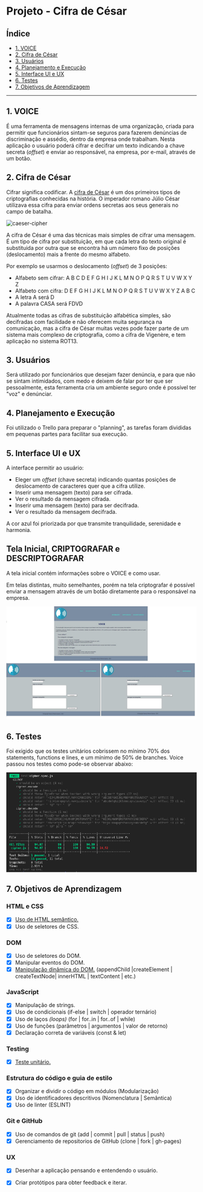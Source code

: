 # Projeto - Cifra de César

## Índice

* [1. VOICE](#1-voice)
* [2. Cifra de César](#2-cifra-de-cesar) 
* [3. Usuários](#3-Usuários)
* [4. Planejamento e Execução](#4-planejamento-e-execução)
* [5. Interface UI e UX](#5-Interface-UI-e-UX)
* [6. Testes](#6-Testes)
* [7. Objetivos de Aprendizagem](#7-objetivos-de-aprendizagem)

***


## 1. VOICE

É uma ferramenta de mensagens internas de uma organização, criada para permitir 
que funcionários sintam-se seguros para fazerem denúncias de discriminação e 
assédio, dentro da empresa onde trabalham.
Nesta aplicação o usuário poderá cifrar e decifrar um texto indicando a chave 
secreta (_offset_) e enviar ao responsável, na empresa, por e-mail, através 
de um botão.

## 2. Cifra de César

Cifrar significa codificar. A [cifra de
César](https://pt.wikipedia.org/wiki/Cifra_de_C%C3%A9sar) é um dos primeiros
tipos de criptografias conhecidas na história. O imperador romano Júlio César
utilizava essa cifra para enviar ordens secretas aos seus generais no campo de
batalha.

![caeser-cipher](https://user-images.githubusercontent.com/11894994/60990999-07ffdb00-a320-11e9-87d0-b7c291bc4cd1.png)

A cifra de César é uma das técnicas mais simples de cifrar uma mensagem. É um
tipo de cifra por substituição, em que cada letra do texto original é
substituida por outra que se encontra há um número fixo de posições
(deslocamento) mais a frente do mesmo alfabeto.

Por exemplo se usarmos o deslocamento (_offset_) de 3 posições:

* Alfabeto sem cifrar: A B C D E F G H I J K L M N O P Q R S T U V W X Y Z
* Alfabeto com cifra:  D E F G H I J K L M N O P Q R S T U V W X Y Z A B C
* A letra A será D
* A palavra CASA será FDVD

Atualmente todas as cifras de substituição alfabética simples, são decifradas
com facilidade e não oferecem muita segurança na comunicação, mas a cifra de César
muitas vezes pode fazer parte de um sistema mais complexo de criptografia, como
a cifra de Vigenère, e tem aplicação no sistema ROT13.

## 3. Usuários

Será utilizado por funcionários que desejam fazer denúncia, e para que não se sintam intimidados,
com medo e deixem de falar por ter que ser pessoalmente, esta ferramenta cria um ambiente seguro
onde é possível ter "voz" e denúnciar.

## 4. Planejamento e Execução

Foi utilizado o Trello para preparar o "planning", as tarefas foram divididas em pequenas partes
para facilitar sua execução.

## 5. Interface UI e UX

A interface permitir ao usuário:

* Eleger um _offset_ (chave secreta) indicando quantas posições de deslocamento de caracteres
  quer que a cifra utilize.
* Inserir uma mensagem (texto) para ser cifrada.
* Ver o resultado da mensagem cifrada.
* Inserir uma mensagem (texto) para ser decifrada.
* Ver o resultado da mensagem decifrada.

A cor azul foi priorizada por que transmite tranquilidade, serenidade e harmonia.

## Tela Inicial, CRIPTOGRAFAR e DESCRIPTOGRAFAR

A tela inicial contém informações sobre o VOICE e como usar.

Em telas distintas, muito semelhantes, porém na tela criptografar é possível enviar a mensagem
através de um botão diretamente para o responsável na empresa.

![imagem das telas do VOICE](https://github.com/palomacqueiroz/SAP006-cipher/blob/main/voiceOk.jpg) 

## 6. Testes

Foi exigido que os testes unitários cobrissem no mínimo 70% dos statements, functions e lines, 
e um mínimo de 50% de branches.
Voice passou nos testes como pode-se observar abaixo:

![testes](https://github.com/palomacqueiroz/SAP006-cipher/blob/main/testeVoice.png)

## 7. Objetivos de Aprendizagem

### HTML e CSS

* [X] [Uso de HTML semântico.](https://developer.mozilla.org/pt-BR/docs/Glossario/Semantica#Sem%C3%A2ntica_em_HTML)
* [X] Uso de seletores de CSS.

### DOM

* [X] Uso de seletores do DOM.
* [X] Manipular eventos do DOM.
* [X] [Manipulação dinâmica do DOM.](https://developer.mozilla.org/pt-BR/docs/DOM/Referencia_do_DOM/Introdu%C3%A7%C3%A3o)
(appendChild |createElement | createTextNode| innerHTML | textContent | etc.)

### JavaScript

* [X] Manipulação de strings.
* [X] Uso de condicionais (if-else | switch | operador ternário)
* [X] Uso de laços _(loops)_ (for | for..in | for..of | while)
* [X] Uso de funções (parâmetros | argumentos | valor de retorno)
* [X] Declaração correta de variáveis (const & let)

### Testing

* [X] [Teste unitário.](https://jestjs.io/docs/pt-BR/getting-started)

### Estrutura do código e guia de estilo

* [X] Organizar e dividir o código em módulos (Modularização)
* [X] Uso de identificadores descritivos (Nomenclatura | Semântica)
* [X] Uso de linter (ESLINT)

### Git e GitHub

* [X] Uso de comandos de git (add | commit | pull | status | push)
* [X] Gerenciamento de repositorios de GitHub (clone | fork | gh-pages)

### UX

* [X] Desenhar a aplicação pensando e entendendo o usuário.
* [X] Criar protótipos para obter feedback e iterar.



